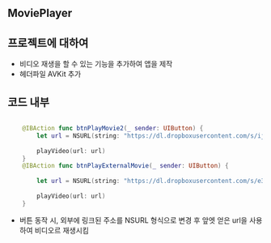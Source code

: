 ## MoviePlayer

## 프로젝트에 대하여
* 비디오 재생을 할 수 있는 기능을 추가하여 앱을 제작 
* 헤더파일 AVKit 추가 



## 코드 내부 

```swift

    @IBAction func btnPlayMovie2(_ sender: UIButton) {
        let url = NSURL(string: "https://dl.dropboxusercontent.com/s/ijybpprsmx0bgre/Seascape.mov")!
        
        playVideo(url: url)
    }
    @IBAction func btnPlayExternalMovie(_ sender: UIButton) {
        
        let url = NSURL(string: "https://dl.dropboxusercontent.com/s/e38auz050w2mvud/Fireworks.mp4")!
        
        playVideo(url: url)
    }
 ```
+ 버튼 동작 시, 외부에 링크된 주소를 NSURL 형식으로 변경 후 앞엣 얻은 url을 사용하여 비디오르 재생시킴 
